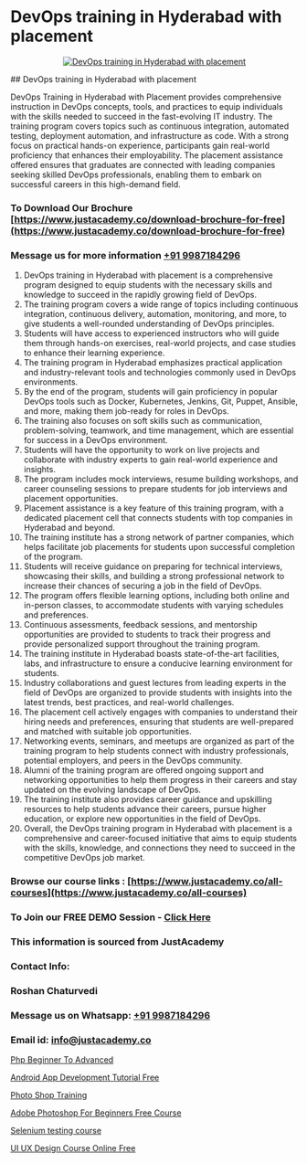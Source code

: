 # DevOps training in Hyderabad with placement

<p align="center">
  <a href="https://justacademy.co/program-detail/software-testing">
    <img src="https://justacademy.co/storage2/program_images/1704700438.webp" alt="DevOps training in Hyderabad with placement">
  </a>
</p>
## DevOps training in Hyderabad with placement

DevOps Training in Hyderabad with Placement provides comprehensive instruction in DevOps concepts, tools, and practices to equip individuals with the skills needed to succeed in the fast-evolving IT industry. The training program covers topics such as continuous integration, automated testing, deployment automation, and infrastructure as code. With a strong focus on practical hands-on experience, participants gain real-world proficiency that enhances their employability. The placement assistance offered ensures that graduates are connected with leading companies seeking skilled DevOps professionals, enabling them to embark on successful careers in this high-demand field.
### To Download Our Brochure [https://www.justacademy.co/download-brochure-for-free](https://www.justacademy.co/download-brochure-for-free)
### Message us for more information [+91 9987184296](https://api.whatsapp.com/send?phone=919987184296)
1) DevOps training in Hyderabad with placement is a comprehensive program designed to equip students with the necessary skills and knowledge to succeed in the rapidly growing field of DevOps.
2) The training program covers a wide range of topics including continuous integration, continuous delivery, automation, monitoring, and more, to give students a well-rounded understanding of DevOps principles.
3) Students will have access to experienced instructors who will guide them through hands-on exercises, real-world projects, and case studies to enhance their learning experience.
4) The training program in Hyderabad emphasizes practical application and industry-relevant tools and technologies commonly used in DevOps environments.
5) By the end of the program, students will gain proficiency in popular DevOps tools such as Docker, Kubernetes, Jenkins, Git, Puppet, Ansible, and more, making them job-ready for roles in DevOps.
6) The training also focuses on soft skills such as communication, problem-solving, teamwork, and time management, which are essential for success in a DevOps environment.
7) Students will have the opportunity to work on live projects and collaborate with industry experts to gain real-world experience and insights.
8) The program includes mock interviews, resume building workshops, and career counseling sessions to prepare students for job interviews and placement opportunities.
9) Placement assistance is a key feature of this training program, with a dedicated placement cell that connects students with top companies in Hyderabad and beyond.
10) The training institute has a strong network of partner companies, which helps facilitate job placements for students upon successful completion of the program.
11) Students will receive guidance on preparing for technical interviews, showcasing their skills, and building a strong professional network to increase their chances of securing a job in the field of DevOps.
12) The program offers flexible learning options, including both online and in-person classes, to accommodate students with varying schedules and preferences.
13) Continuous assessments, feedback sessions, and mentorship opportunities are provided to students to track their progress and provide personalized support throughout the training program.
14) The training institute in Hyderabad boasts state-of-the-art facilities, labs, and infrastructure to ensure a conducive learning environment for students.
15) Industry collaborations and guest lectures from leading experts in the field of DevOps are organized to provide students with insights into the latest trends, best practices, and real-world challenges.
16) The placement cell actively engages with companies to understand their hiring needs and preferences, ensuring that students are well-prepared and matched with suitable job opportunities.
17) Networking events, seminars, and meetups are organized as part of the training program to help students connect with industry professionals, potential employers, and peers in the DevOps community.
18) Alumni of the training program are offered ongoing support and networking opportunities to help them progress in their careers and stay updated on the evolving landscape of DevOps.
19) The training institute also provides career guidance and upskilling resources to help students advance their careers, pursue higher education, or explore new opportunities in the field of DevOps.
20) Overall, the DevOps training program in Hyderabad with placement is a comprehensive and career-focused initiative that aims to equip students with the skills, knowledge, and connections they need to succeed in the competitive DevOps job market.

### Browse our course links : [https://www.justacademy.co/all-courses](https://www.justacademy.co/all-courses) 
### To Join our FREE DEMO Session - [Click Here](https://www.justacademy.co/register-for-course-demo)


### This information is sourced from JustAcademy
### Contact Info:
### Roshan Chaturvedi
### Message us on Whatsapp: [+91 9987184296](https://api.whatsapp.com/send?phone=919987184296)
### Email id: [info@justacademy.co](mailto:info@justacademy.co)
                
[Php Beginner To Advanced](https://www.linkedin.com/pulse/php-beginner-advanced-justacademy-pune-llarc?trackingId=iyr7MMv0d0bqaSqrGRX9pw%3D%3D&lipi=urn%3Ali%3Apage%3Ad_flagship3_company_admin%3BRZJmynVWQvykIoY%2BYzCMXQ%3D%3D)

[Android App Development Tutorial Free](https://www.linkedin.com/pulse/android-app-development-tutorial-free-justacademy-beangaluru-0ovbc/)

[Photo Shop Training](https://medium.com/@roneet705/photo-shop-training-ce6247a85abd)

[Adobe Photoshop For Beginners Free Course](https://medium.com/@mistersumit961/adobe-photoshop-for-beginners-free-course-b262701ae25d)

[Selenium testing course](https://justacademyin.github.io/justacademy/selenium-testing-course)

[UI UX Design Course Online Free](https://justacademyin.github.io/justacademy/ui-ux-design-course-online-free)

